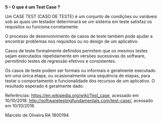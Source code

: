**5 – O que é um Test Case ?**

Um CASE TEST (CASO DE TESTE) é um conjunto de condições ou variáveis sob as quais um testador determinará se um sistema em teste satisfaz os requisitos ou funciona corretamente.

O processo de desenvolvimento de casos de teste também pode ajudar a encontrar problemas nos requisitos ou no design de um aplicativo.

Casos de teste formalmente definidos permitem que os mesmos testes sejam executados repetidamente em versões sucessivas do software, permitindo testes de regressão efetivos e consistentes.

Os casos de teste podem ser formais ou informais e geralmente executado em uma única etapa, ou ocasionalmente uma sequência de etapas, para testar o comportamento  e funcionalidade dos recursos de um aplicativo. O resultado esperado é geralmente dado.

Referências: https://en.wikipedia.org/wiki/Test_case, acessado em 10/10/2018. http://softwaretestingfundamentals.com/test-case/, acessado em 10/10/2018.

Marcelo de Oliveira RA 1800194
